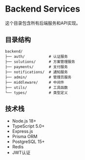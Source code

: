 # Backend Services

这个目录包含所有后端服务和API实现。

## 目录结构

```
backend/
├── auth/           # 认证服务
├── solutions/      # 方案管理服务
├── payments/       # 支付服务
├── notifications/  # 通知服务
├── admin/          # 管理员服务
├── middleware/     # 中间件
├── utils/          # 工具函数
└── types/          # 类型定义
```

## 技术栈

- Node.js 18+
- TypeScript 5.0+
- Express.js
- Prisma ORM
- PostgreSQL 15+
- Redis
- JWT认证